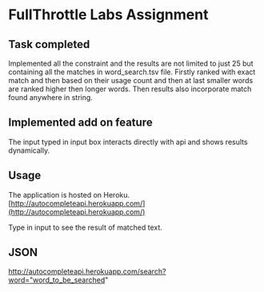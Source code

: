 # FullThrottle Labs Assignment

## Task completed

Implemented all the constraint and the results are not limited to just 25 but containing all  the matches in word_search.tsv file. Firstly ranked with exact match and then based on their usage count and then at last smaller words are ranked higher then longer words. Then results also incorporate match found anywhere in string.

## Implemented add on feature
The input typed in input box interacts directly with api and shows results dynamically.

## Usage

The application is hosted on  Heroku.
[http://autocompleteapi.herokuapp.com/](http://autocompleteapi.herokuapp.com/)

Type in input to see the result of matched text.

## JSON

http://autocompleteapi.herokuapp.com/search?word="word_to_be_searched"
